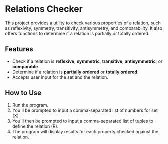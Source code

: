# Relations Checker

This project provides a utility to check various properties of a relation, such as reflexivity, symmetry, transitivity, antisymmetry, and comparability. It also offers functions to determine if a relation is partially or totally ordered.

## Features

- Check if a relation is **reflexive**, **symmetric**, **transitive**, **antisymmetric**, or **comparable**.
- Determine if a relation is **partially ordered** or **totally ordered**.
- Accepts user input for the set and the relation.

## How to Use

1. Run the program.
2. You'll be prompted to input a comma-separated list of numbers for set \(X\).
3. You'll then be prompted to input a comma-separated list of tuples to define the relation \(R\).
4. The program will display results for each property checked against the relation.
